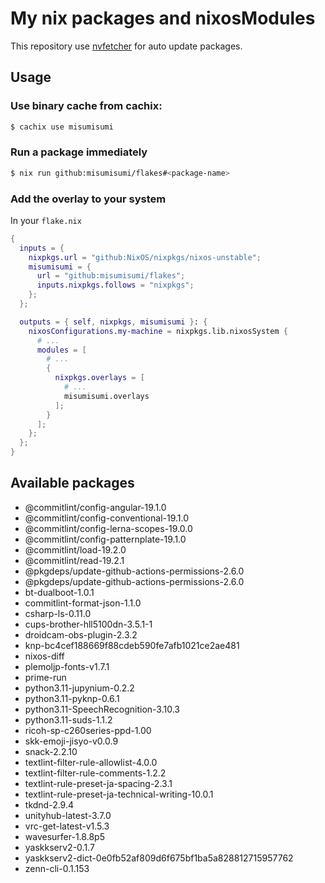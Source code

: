 # My nix packages and nixosModules

This repository use [nvfetcher](https://github.com/berberman/nvfetcher.git) for auto update packages.

## Usage

### Use binary cache from cachix:

```sh
$ cachix use misumisumi
```

### Run a package immediately

```sh
$ nix run github:misumisumi/flakes#<package-name>
```

### Add the overlay to your system

In your `flake.nix`

```nix
{
  inputs = {
    nixpkgs.url = "github:NixOS/nixpkgs/nixos-unstable";
    misumisumi = {
      url = "github:misumisumi/flakes";
      inputs.nixpkgs.follows = "nixpkgs";
    };
  };

  outputs = { self, nixpkgs, misumisumi }: {
    nixosConfigurations.my-machine = nixpkgs.lib.nixosSystem {
      # ...
      modules = [
        # ...
        {
          nixpkgs.overlays = [
            # ...
            misumisumi.overlays
          ];
        }
      ];
    };
  };
}

```

## Available packages

  - @commitlint/config-angular-19.1.0
  - @commitlint/config-conventional-19.1.0
  - @commitlint/config-lerna-scopes-19.0.0
  - @commitlint/config-patternplate-19.1.0
  - @commitlint/load-19.2.0
  - @commitlint/read-19.2.1
  - @pkgdeps/update-github-actions-permissions-2.6.0
  - @pkgdeps/update-github-actions-permissions-2.6.0
  - bt-dualboot-1.0.1
  - commitlint-format-json-1.1.0
  - csharp-ls-0.11.0
  - cups-brother-hll5100dn-3.5.1-1
  - droidcam-obs-plugin-2.3.2
  - knp-bc4cef188669f88cdeb590fe7afb1021ce2ae481
  - nixos-diff
  - plemoljp-fonts-v1.7.1
  - prime-run
  - python3.11-jupynium-0.2.2
  - python3.11-pyknp-0.6.1
  - python3.11-SpeechRecognition-3.10.3
  - python3.11-suds-1.1.2
  - ricoh-sp-c260series-ppd-1.00
  - skk-emoji-jisyo-v0.0.9
  - snack-2.2.10
  - textlint-filter-rule-allowlist-4.0.0
  - textlint-filter-rule-comments-1.2.2
  - textlint-rule-preset-ja-spacing-2.3.1
  - textlint-rule-preset-ja-technical-writing-10.0.1
  - tkdnd-2.9.4
  - unityhub-latest-3.7.0
  - vrc-get-latest-v1.5.3
  - wavesurfer-1.8.8p5
  - yaskkserv2-0.1.7
  - yaskkserv2-dict-0e0fb52af809d6f675bf1ba5a828812715957762
  - zenn-cli-0.1.153

